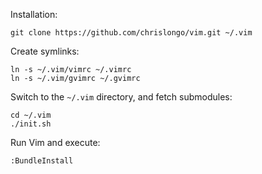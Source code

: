 Installation:

    git clone https://github.com/chrislongo/vim.git ~/.vim

Create symlinks:

    ln -s ~/.vim/vimrc ~/.vimrc
    ln -s ~/.vim/gvimrc ~/.gvimrc

Switch to the `~/.vim` directory, and fetch submodules:

    cd ~/.vim
    ./init.sh

Run Vim and execute:

    :BundleInstall
